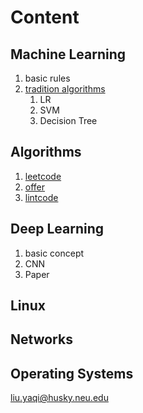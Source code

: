 
# Content
## Machine Learning
1. basic rules
2. [tradition algorithms](https://github.com/liuyaqiao/Learning-Note/tree/master/Machine%20Learning/Algorithms) 
	1. LR
	2. SVM
	3. Decision Tree

  
## Algorithms
1. [leetcode](https://github.com/liuyaqiao/Algorithms/tree/master/src)  
2. [offer](https://github.com/liuyaqiao/Algorithms/tree/master/offer/python)  
3. [lintcode](https://www.baidu.com)  

## Deep Learning
1. basic concept
2. CNN
3. Paper
## Linux
## Networks
## Operating Systems







<liu.yaqi@husky.neu.edu>
